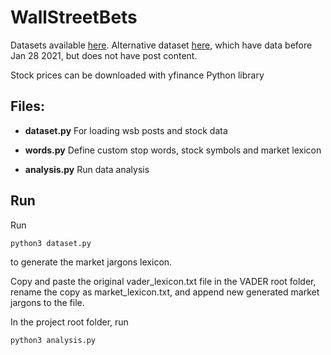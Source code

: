 # WallStreetBets

Datasets available [here](https://www.kaggle.com/gpreda/reddit-wallstreetsbets-posts).
Alternative dataset [here](https://www.kaggle.com/unanimad/reddit-rwallstreetbets), which have data before Jan 28 2021, but does not have post content.

Stock prices can be downloaded with yfinance Python library


## Files:

* **dataset.py**
For loading wsb posts and stock data

* **words.py**
Define custom stop words, stock symbols and market lexicon

* **analysis.py**
Run data analysis

## Run
Run 
```shell
python3 dataset.py
``` 
to generate the market jargons lexicon.

Copy and paste the original vader_lexicon.txt file in the VADER root folder, rename the copy as market_lexicon.txt, and append new generated market jargons to the file.

In the project root folder, run
```shell
python3 analysis.py
``` 